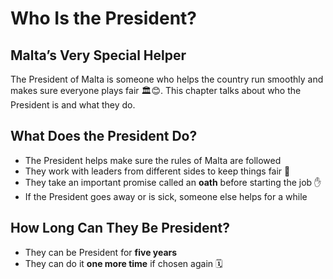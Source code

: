 # Who Is the President?

## Malta’s Very Special Helper

The President of Malta is someone who helps the country run smoothly and makes sure everyone plays fair 🏛️😊. This chapter talks about who the President is and what they do.

## What Does the President Do?

- The President helps make sure the rules of Malta are followed
- They work with leaders from different sides to keep things fair 🤝
- They take an important promise called an **oath** before starting the job ✋
- If the President goes away or is sick, someone else helps for a while

## How Long Can They Be President?

- They can be President for **five years**
- They can do it **one more time** if chosen again 🗓️

